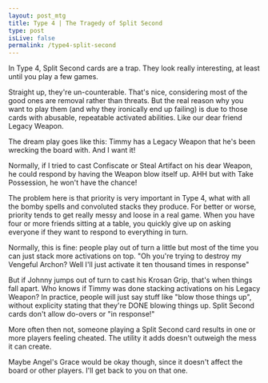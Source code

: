 ```yaml
---
layout: post_mtg
title: Type 4 | The Tragedy of Split Second
type: post
isLive: false
permalink: /type4-split-second
---
```


In Type 4, Split Second cards are a trap. They look really interesting, at least until you play a few games.

<div class="center">
  <card-image name="Wipe Away"></card-image>
  <card-image name="Word of Seizing"></card-image>
  <card-image name="Trickbind"></card-image>
</div>

Straight up, they're un-counterable. That's nice, considering most of the good ones are removal rather than threats. But the real reason why you want to play them (and why they ironically end up failing) is due to those cards with abusable, repeatable activated abilities. Like our dear friend Legacy Weapon.

<div class="center">
  <card-image name="Legacy Weapon"></card-image>
</div>

The dream play goes like this: Timmy has a Legacy Weapon that he's been wrecking the board with. And I want it!

Normally, if I tried to cast Confiscate or Steal Artifact on his dear Weapon, he could respond by having the Weapon blow itself up. AHH but with Take Possession, he won't have the chance!

<div class="center">
  <card-image name="Confiscate"></card-image>
  <card-image name="Take Possession"></card-image>
</div>

The problem here is that priority is very important in Type 4, what with all the bomby spells and convoluted stacks they produce. For better or worse, priority tends to get really messy and loose in a real game. When you have four or more friends sitting at a table, you quickly give up on asking everyone if they want to respond to everything in turn.

Normally, this is fine: people play out of turn a little but most of the time you can just stack more activations on top. "Oh you're trying to destroy my Vengeful Archon? Well I'll just activate it ten thousand times in response"

<div class="center">
  <card-image name="Vengeful Archon"></card-image>
</div>

But if Johnny jumps out of turn to cast his Krosan Grip, that's when things fall apart. Who knows if Timmy was done stacking activations on his Legacy Weapon? In practice, people will just say stuff like "blow those things up", without explicity stating that they're DONE blowing things up. Split Second cards don't allow do-overs or "in response!"

<div class="center">
  <card-image name="Krosan Grip"></card-image>
  <card-image name="Legacy Weapon"></card-image>
</div>

More often then not, someone playing a Split Second card results in one or more players feeling cheated. The utility it adds doesn't outweigh the mess it can create.

Maybe Angel's Grace would be okay though, since it doesn't affect the board or other players. I'll get back to you on that one.

<div class="center">
  <card-image name="Angel's Grace"></card-image>
</div>
